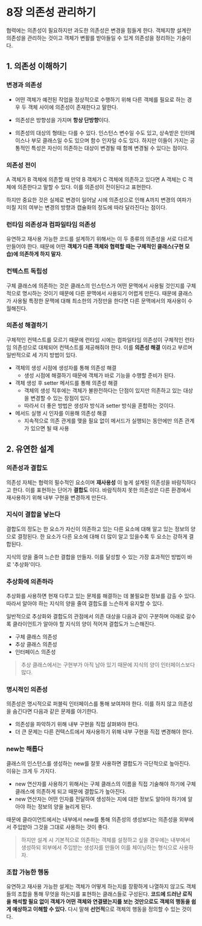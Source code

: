 # 8장 의존성 관리하기

협력에는 의존성이 필요하지만 과도한 의존성은 변경을 힘들게 한다. 객체지향 설계란 의존성을 관리하는 것이고 객체가 변활를 받아들일 수 있게 의존성을 정리하는 기술이다.

## 1. 의존성 이해하기

### 변경과 의존성

- 어떤 객체가 예전된 작업을 정상적으로 수행하기 위해 다른 객체를 필요로 하는 경우 두 객체 사이에 의존성이 존재한다고 말한다.

- 의존성은 방향성을 가지며 **항상 단방향**이다.
- 의존성의 대상의 형태는 다를 수 있다. 인스턴스 변수일 수도 있고, 상속받은 인터페이스나 부모 클래스일 수도 있으며 함수 인자일 수도 있다. 하지만 이들이 가지는 공통적인 특성은 자신이 의존하는 대상이 변경될 때 함께 변경될 수 있다는 점이다.

### 의존성 전이

A 객체가 B 객체에 의존할 때 만약 B 객체가 C 객체에 의존하고 있다면 A 객체는 C 객체에 의존한다고 말할 수 있다. 이를 의존성이 전이된다고 표현한다.

하지만 중요한 것은 실제로 변경이 일어날 시에 의존성으로 인해 A까지 변경의 여파가 미칠 지의 여부는 변경의 방향과 캡슐화의 정도에 따라 달라진다는 점이다.

### 런타임 의존성과 컴파일타임 의존성

유연하고 재사용 가능한 코드를 설계하기 위해서는 이 두 종류의 의존성을 서로 다르게 만들어야 한다. 때문에 어떤 **객체가 다른 객체와 협력할 때는 구체적인 클래스(구현 모습)에 의존하게 하지 말자**.

### 컨텍스트 독립성

구체 클래스에 의존하는 것은 클래스의 인스턴스가 어떤 문맥에서 사용될 것인지를 구체적으로 명시하는 것이기 때문에 다른 문맥에서 사용되기 어렵게 만든다. 때문에 클래스가 사용될 특정한 문맥에 대해 최소한의 가정만을 한다면 다른 문맥에서의 재사용이 수월해진다.

### 의존성 해결하기

구체적인 컨텍스트를 모르기 때문에 런타임 시에는 컴파일타임 의존성이 구체적인 런타임 의존성으로 대체되어 컨텍스트를 제공해줘야 한다. 이를 **의존성 해결** 이라고 부르며 일반적으로 세 가지 방법이 있다.

- 객체의 생성 시점에 생성자를 통해 의존성 해결
  - 생성 시점에 해결하기 때문에 객체가 바로 기능을 수행할 준비가 된다.
- 객체 생성 후 setter 메서드를 통해 의존성 해결
  - 객체의 생성 직후에는 객체가 불완전하다는 단점이 있지만 의존하고 있는 대상을 변경할 수 있는 장점이 있다.
  - 따라서 더 좋은 방법은 생성자 방식과 setter 방식을 혼합하는 것이다.
- 메서드 실행 시 인자를 이용해 의존성 해결
  - 지속적으로 의존 관게를 맺을 필요 없이 메서드가 실행되는 동안에만 의존 관계가 있으면 될 때 사용

## 2. 유연한 설계

### 의존성과 결합도

의존성 자체는 협력의 필수적인 요소이며 **재사용성** 이 높게 설계된 의존성을 바람직하다고 한다. 이를 표현하는 단어가 **결합도** 이다. 바람직하지 못한 의존성은 다른 환경에서 재사용하기 위해 내부 구현을 변경하게 만든다.

### 지식이 결합을 낳는다

결합도의 정도는 한 요소가 자신이 의존하고 있는 다른 요소에 대해 알고 있는 정보의 양으로 결정된다.  한 요소가 다른 요소에 대해 더 많이 알고 있을수록 두 요소는 강하게 결합된다.

지식의 양을 줄여 느슨한 결합을 만들자. 이를 달성할 수 있는 가장 효과적인 방법이 바로 '추상화'이다.

### 추상화에 의존하라

추상화를 사용하면 현재 다루고 있는 문제를 해결하는 데 불필요한 정보를 감출 수 있다. 따라서 알아야 하는 지식의 양을 줄여 결합도를 느슨하게 유지할 수 있다.

일반적으로 추상화와 결합도의 관점에서 의존 대상을 다음과 같이 구분하며 아래로 갈수록 클라이언트가 알아야 할 지식의 양이 적어져 결합도가 느슨해진다.

- 구체 클래스 의존성
- 추상 클래스 의존성
- 인터페이스 의존성

> 추상 클래스에서는 구현부가 아직 남아 있기 때문에 지식의 양이 인터페이스보다 많다.

### 명시적인 의존성

의존성은 명시적으로 퍼블릭 인터페이스를 통해 보여져야 한다. 이를 하지 않고 의존성을 숨긴다면 다음과 같은 문제를 야기한다.

- 의존성을 파악하기 위해 내부 구현을 직접 살펴봐야 한다.
- 더 큰 문제는 다른 컨텍스트에서 재사용하기 위해 내부 구현을 직접 변경해야 한다.

### new는 해롭다

클래스의 인스턴스를 생성하는 new를 잘못 사용하면 결합도가 극단적으로 높아진다. 이유는 크게 두 가지다.

- new 연산자를 사용하기 위해서는 구체 클래스의 이름을 직접 기술해야 하기에 구체 클래스에 의존하게 되고 때문에 결합도가 높아진다.
- new 연산자는 어떤 인자를 전달하여 생성하는 지에 대한 정보도 알아야 하기에 알아야 하는 정보의 양을 늘리게 된다.

때문에 클라이언트에서는 내부에서 new를 통해 의존성의 생성보다는 의존성을 외부에서 주입받아 그것을 그대로 사용하는 것이 좋다.

> 하지만 설계 시 기본적으로 의존하는 객체를 설정하고 싶을 경우에는 내부에서 생성하되 외부에서 주입받는 생성자를 만들어 이를 체이닝하는 형식으로 사용하자.

### 조합 가능한 행동

유연하고 재사용 가능한 설게는 객체가 어떻게 하는지를 장황하게 나열하지 않고도 객체들의 조합을 통해 무엇을 하는지를 표현하는 클래스들로 구성된다. **코드에 드러난 로직을 해석할 필요 없이 객체가 어떤 객체와 연결됐는지를 보는 것만으로도 객체의 행동을 쉽게 예상하고 이해할 수 있다.** 다시 말해 **선언적**으로 객체의 행동을 정의할 수 있는 것이다.